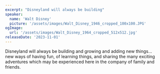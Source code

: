 ```yaml
---
excerpt: "Disneyland will always be building"
speaker:
  name: 'Walt Disney'
  picture: '/assets/images/Walt_Disney_1946_cropped_100x100.JPG'
ogImage:
  url: '/assets/images/Walt_Disney_1964_cropped_512x512.jpg'
releaseDate: '2023-11-01'
---
```


Disneyland will always be building and growing and adding new things... new ways of having fun, of learning things, and sharing the many exciting adventures which may be experienced here in the company of family and friends.
